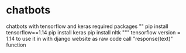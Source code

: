 # chatbots
chatbots with tensorflow and keras 
required packages
""
pip install tensorflow==1.14
pip install keras
pip install nltk
"""
tensorflow version = 1.14
to use it in with django website as raw code call "response(text)" function
